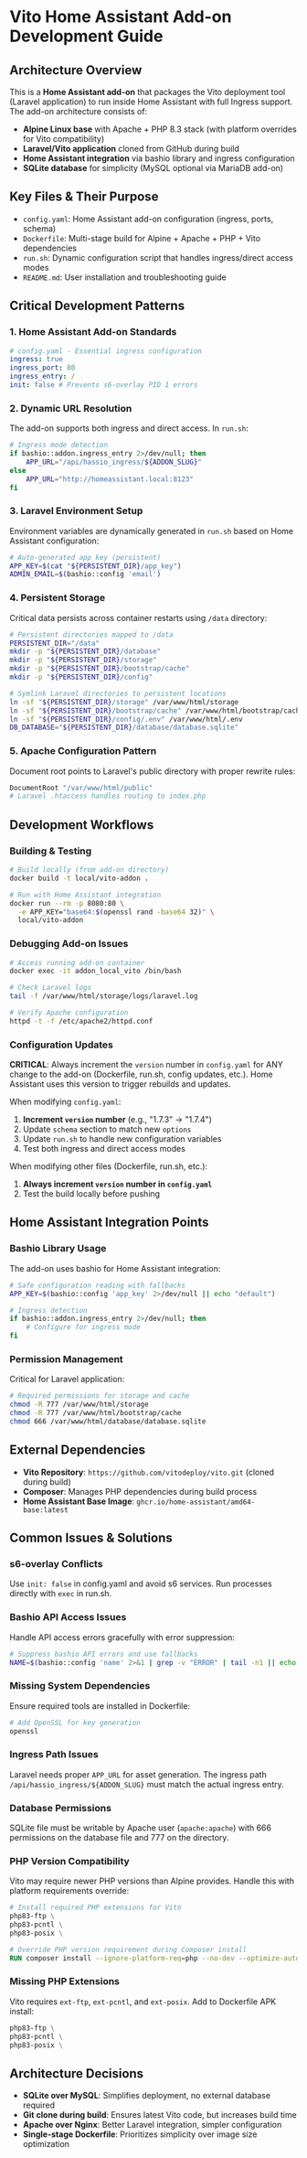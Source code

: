 # Vito Home Assistant Add-on Development Guide

## Architecture Overview

This is a **Home Assistant add-on** that packages the Vito deployment tool (Laravel application) to run inside Home Assistant with full Ingress support. The add-on architecture consists of:

- **Alpine Linux base** with Apache + PHP 8.3 stack (with platform overrides for Vito compatibility)
- **Laravel/Vito application** cloned from GitHub during build
- **Home Assistant integration** via bashio library and ingress configuration
- **SQLite database** for simplicity (MySQL optional via MariaDB add-on)

## Key Files & Their Purpose

- `config.yaml`: Home Assistant add-on configuration (ingress, ports, schema)
- `Dockerfile`: Multi-stage build for Alpine + Apache + PHP + Vito dependencies
- `run.sh`: Dynamic configuration script that handles ingress/direct access modes
- `README.md`: User installation and troubleshooting guide

## Critical Development Patterns

### 1. Home Assistant Add-on Standards

```yaml
# config.yaml - Essential ingress configuration
ingress: true
ingress_port: 80
ingress_entry: /
init: false # Prevents s6-overlay PID 1 errors
```

### 2. Dynamic URL Resolution

The add-on supports both ingress and direct access. In `run.sh`:

```bash
# Ingress mode detection
if bashio::addon.ingress_entry 2>/dev/null; then
    APP_URL="/api/hassio_ingress/${ADDON_SLUG}"
else
    APP_URL="http://homeassistant.local:8123"
fi
```

### 3. Laravel Environment Setup

Environment variables are dynamically generated in `run.sh` based on Home Assistant configuration:

```bash
# Auto-generated app key (persistent)
APP_KEY=$(cat "${PERSISTENT_DIR}/app_key")
ADMIN_EMAIL=$(bashio::config 'email')
```

### 4. Persistent Storage

Critical data persists across container restarts using `/data` directory:

```bash
# Persistent directories mapped to /data
PERSISTENT_DIR="/data"
mkdir -p "${PERSISTENT_DIR}/database"
mkdir -p "${PERSISTENT_DIR}/storage"
mkdir -p "${PERSISTENT_DIR}/bootstrap/cache"
mkdir -p "${PERSISTENT_DIR}/config"

# Symlink Laravel directories to persistent locations
ln -sf "${PERSISTENT_DIR}/storage" /var/www/html/storage
ln -sf "${PERSISTENT_DIR}/bootstrap/cache" /var/www/html/bootstrap/cache
ln -sf "${PERSISTENT_DIR}/config/.env" /var/www/html/.env
DB_DATABASE="${PERSISTENT_DIR}/database/database.sqlite"
```

### 5. Apache Configuration Pattern

Document root points to Laravel's public directory with proper rewrite rules:

```apache
DocumentRoot "/var/www/html/public"
# Laravel .htaccess handles routing to index.php
```

## Development Workflows

### Building & Testing

```bash
# Build locally (from add-on directory)
docker build -t local/vito-addon .

# Run with Home Assistant integration
docker run --rm -p 8080:80 \
  -e APP_KEY="base64:$(openssl rand -base64 32)" \
  local/vito-addon
```

### Debugging Add-on Issues

```bash
# Access running add-on container
docker exec -it addon_local_vito /bin/bash

# Check Laravel logs
tail -f /var/www/html/storage/logs/laravel.log

# Verify Apache configuration
httpd -t -f /etc/apache2/httpd.conf
```

### Configuration Updates

**CRITICAL**: Always increment the `version` number in `config.yaml` for ANY change to the add-on (Dockerfile, run.sh, config updates, etc.). Home Assistant uses this version to trigger rebuilds and updates.

When modifying `config.yaml`:

1. **Increment `version` number** (e.g., "1.7.3" → "1.7.4")
2. Update `schema` section to match new `options`
3. Update `run.sh` to handle new configuration variables
4. Test both ingress and direct access modes

When modifying other files (Dockerfile, run.sh, etc.):

1. **Always increment `version` number in `config.yaml`**
2. Test the build locally before pushing

## Home Assistant Integration Points

### Bashio Library Usage

The add-on uses bashio for Home Assistant integration:

```bash
# Safe configuration reading with fallbacks
APP_KEY=$(bashio::config 'app_key' 2>/dev/null || echo "default")

# Ingress detection
if bashio::addon.ingress_entry 2>/dev/null; then
    # Configure for ingress mode
fi
```

### Permission Management

Critical for Laravel application:

```bash
# Required permissions for storage and cache
chmod -R 777 /var/www/html/storage
chmod -R 777 /var/www/html/bootstrap/cache
chmod 666 /var/www/html/database/database.sqlite
```

## External Dependencies

- **Vito Repository**: `https://github.com/vitodeploy/vito.git` (cloned during build)
- **Composer**: Manages PHP dependencies during build process
- **Home Assistant Base Image**: `ghcr.io/home-assistant/amd64-base:latest`

## Common Issues & Solutions

### s6-overlay Conflicts

Use `init: false` in config.yaml and avoid s6 services. Run processes directly with `exec` in run.sh.

### Bashio API Access Issues

Handle API access errors gracefully with error suppression:

```bash
# Suppress bashio API errors and use fallbacks
NAME=$(bashio::config 'name' 2>&1 | grep -v "ERROR" | tail -n1 || echo "vito")
```

### Missing System Dependencies

Ensure required tools are installed in Dockerfile:

```dockerfile
# Add OpenSSL for key generation
openssl
```

### Ingress Path Issues

Laravel needs proper `APP_URL` for asset generation. The ingress path `/api/hassio_ingress/${ADDON_SLUG}` must match the actual ingress entry.

### Database Permissions

SQLite file must be writable by Apache user (`apache:apache`) with 666 permissions on the database file and 777 on the directory.

### PHP Version Compatibility

Vito may require newer PHP versions than Alpine provides. Handle this with platform requirements override:

```dockerfile
# Install required PHP extensions for Vito
php83-ftp \
php83-pcntl \
php83-posix \

# Override PHP version requirement during Composer install
RUN composer install --ignore-platform-req=php --no-dev --optimize-autoloader
```

### Missing PHP Extensions

Vito requires `ext-ftp`, `ext-pcntl`, and `ext-posix`. Add to Dockerfile APK install:

```dockerfile
php83-ftp \
php83-pcntl \
php83-posix \
```

## Architecture Decisions

- **SQLite over MySQL**: Simplifies deployment, no external database required
- **Git clone during build**: Ensures latest Vito code, but increases build time
- **Apache over Nginx**: Better Laravel integration, simpler configuration
- **Single-stage Dockerfile**: Prioritizes simplicity over image size optimization
